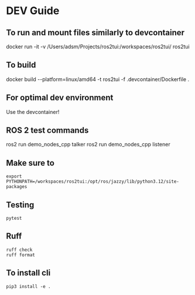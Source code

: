 # DEV Guide

## To run and mount files similarly to devcontainer
docker run -it -v /Users/adsm/Projects/ros2tui:/workspaces/ros2tui/ ros2tui

## To build
docker build --platform=linux/amd64 -t ros2tui -f .devcontainer/Dockerfile .

## For optimal dev environment
Use the devcontainer!

## ROS 2 test commands
ros2 run demo_nodes_cpp talker
ros2 run demo_nodes_cpp listener

## Make sure to 
```
export PYTHONPATH=/workspaces/ros2tui:/opt/ros/jazzy/lib/python3.12/site-packages
```

## Testing
```
pytest
```

## Ruff
```
ruff check
ruff format
```

## To install cli
```
pip3 install -e .
```
